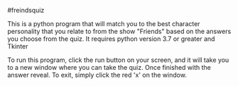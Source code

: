 #freindsquiz

This is a python program that will match you to the best character personality that you relate to from the show "Friends" based on the answers you choose from the quiz. 
It requires python version 3.7 or greater and Tkinter

To run this program, click the run button on your screen, and it will take you to a new window where you can take the quiz.
Once finished with the answer reveal. To exit, simply click the red 'x' on the window. 

